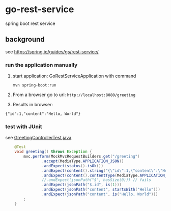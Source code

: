 # go-rest-service
spring boot rest service 

## background
see https://spring.io/guides/gs/rest-service/

### run the application manually
1. start application: GoRestServiceApplication with command
   
   `mvn spring-boot:run`
   
1. From a browser go to url: `http://localhost:8080/greeting`
1. Results in browser: 
```
{"id":1,"content":"Hello, World"}
```

### test with JUnit
see [GreetingControllerTest.java](src/test/java/go/springboot/gorestservice/GreetingControllerTest.java)

```java
    @Test
    void greeting() throws Exception {
        mvc.perform(MockMvcRequestBuilders.get("/greeting")
                .accept(MediaType.APPLICATION_JSON))
                .andExpect(status().isOk())
                .andExpect(content().string("{\"id\":1,\"content\":\"Hello, World\"}")) // ok
                .andExpect(content().contentType(MediaType.APPLICATION_JSON))
                //.andExpect(jsonPath("$", hasSize(0))) // fails
                .andExpect(jsonPath("$.id", is(1)))
                .andExpect(jsonPath("content", startsWith("Hello")))
                .andExpect(jsonPath("content", is("Hello, World")))
        ;
    }
```